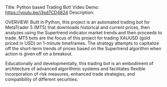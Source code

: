 Title: Python based Trading Bot!
Video Demo:  https://youtu.be/j3sd7CD4824
Description: 

OVERVIEW:
Built in Python, this project is an automated trading bot for MetaTrader 5 (MT5) that downloads historical and current prices, then analyzes using
the Supertrend indicator market trends and then proceeds to trade. MT5 bots are the focus of this project for trading XAUUSD (gold priced in USD) on 1-minute
timeframes. The strategy attempts to capitalize off the short-term trends of prices based on the Supertrend algorithm when action is given off on a breakout.

Educationally and developmentally, this trading bot is an embodiment of architecture of advanced algorithmic systems and facilitates flexible incorporation of risk measures, enhanced trade strategies, and compatibility of different securities.
